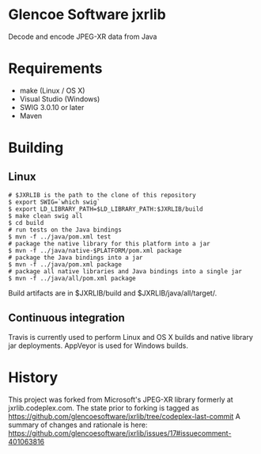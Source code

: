 Glencoe Software jxrlib
=======================

Decode and encode JPEG-XR data from Java

Requirements
============

* make (Linux / OS X)
* Visual Studio (Windows)
* SWIG 3.0.10 or later
* Maven

Building
========

Linux
-----

```
# $JXRLIB is the path to the clone of this repository
$ export SWIG=`which swig`
$ export LD_LIBRARY_PATH=$LD_LIBRARY_PATH:$JXRLIB/build
$ make clean swig all
$ cd build
# run tests on the Java bindings
$ mvn -f ../java/pom.xml test
# package the native library for this platform into a jar
$ mvn -f ../java/native-$PLATFORM/pom.xml package
# package the Java bindings into a jar
$ mvn -f ../java/pom.xml package
# package all native libraries and Java bindings into a single jar
$ mvn -f ../java/all/pom.xml package
```

Build artifacts are in $JXRLIB/build and $JXRLIB/java/all/target/.

Continuous integration
----------------------

Travis is currently used to perform Linux and OS X builds and native library jar deployments.
AppVeyor is used for Windows builds.


History
=======

This project was forked from Microsoft's JPEG-XR library formerly at jxrlib.codeplex.com.
The state prior to forking is tagged as https://github.com/glencoesoftware/jxrlib/tree/codeplex-last-commit
A summary of changes and rationale is here: https://github.com/glencoesoftware/jxrlib/issues/17#issuecomment-401063816
